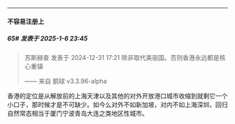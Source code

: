 ﻿
*****

####  不容易注册上  
##### 65#       发表于 2025-1-6 23:45

<blockquote>苏斯赫查 发表于 2024-12-31 17:21
除非取代美丽国。否则香港永远都是核心重镇

—— 来自 鹅球 v3.3.96-alpha</blockquote>
香港的定位是从解放前的上海天津以及其他的对外开放港口城市收缩到就剩它一个小口子，那时候才是不可缺少。如今么对外不如新加坡，对内不如上海深圳，回归自然常态相当于厦门宁波青岛大连之类地区性城市。

